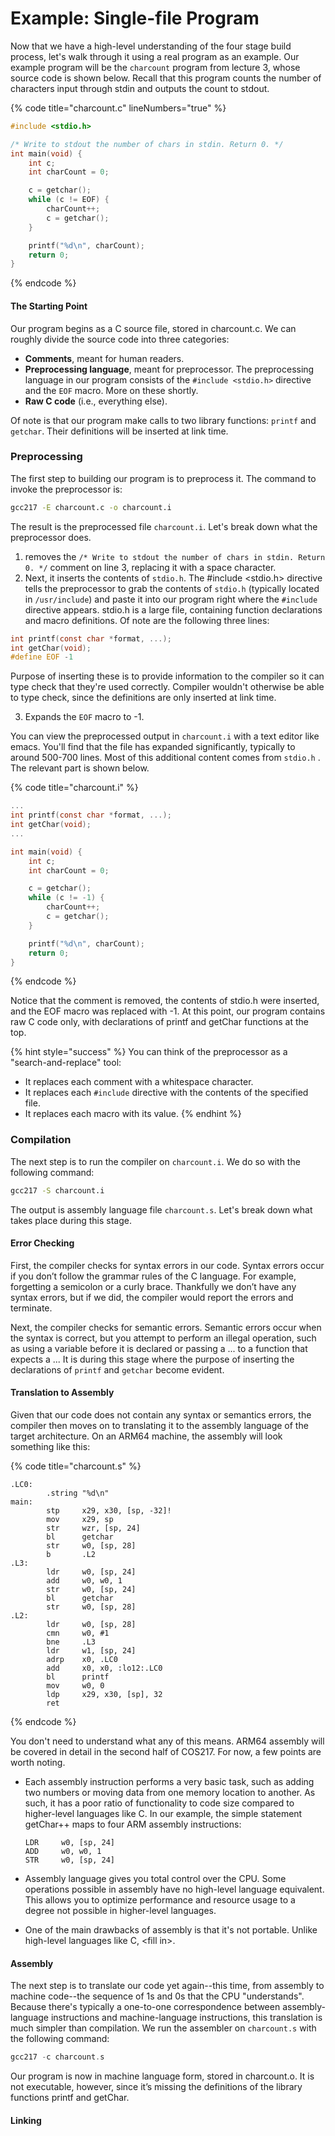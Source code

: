 # Example: Single-file Program

Now that we have a high-level understanding of the four stage build process, let's walk through it using a real program as an example. Our example program will be the `charcount` program from lecture 3, whose source code is shown below. Recall that this program counts the number of characters input through stdin and outputs the count to stdout.

{% code title="charcount.c" lineNumbers="true" %}
```c
#include <stdio.h>

/* Write to stdout the number of chars in stdin. Return 0. */
int main(void) {
    int c;
    int charCount = 0;

    c = getchar();
    while (c != EOF) {
        charCount++;
        c = getchar();
    }

    printf("%d\n", charCount);
    return 0;
}
```
{% endcode %}

#### The Starting Point

Our program begins as a C source file, stored in charcount.c. We can roughly divide the source code into three categories:

* **Comments**, meant for human readers.
* **Preprocessing language**, meant for preprocessor. The preprocessing language in our program consists of the `#include <stdio.h>` directive and the `EOF` macro. More on these shortly.&#x20;
* **Raw C code** (i.e., everything else).&#x20;

Of note is that our program make calls to two library functions: `printf` and `getchar`. Their definitions will be inserted at link time.&#x20;

### Preprocessing

The first step to building our program is to preprocess it. The command to invoke the preprocessor is:

```bash
gcc217 -E charcount.c -o charcount.i
```

The result is the preprocessed file `charcount.i`. Let's break down what the preprocessor does.

1. removes the `/* Write to stdout the number of chars in stdin. Return 0. */` comment on line 3, replacing it with a space character.&#x20;
2. Next, it inserts the contents of `stdio.h`. The #include \<stdio.h> directive tells the preprocessor to grab the contents of `stdio.h` (typically located in `/usr/include`) and paste it into our program right where the `#include` directive appears. stdio.h is a large file, containing function declarations and macro definitions. Of note are the following three lines:&#x20;

```c
int printf(const char *format, ...);
int getChar(void);
#define EOF -1
```

Purpose of inserting these is to provide information to the compiler so it can type check that they're used correctly. Compiler wouldn't otherwise be able to type check, since the definitions are only inserted at link time.&#x20;

3. Expands the `EOF` macro to -1.&#x20;

You can view the preprocessed output in `charcount.i` with a text editor like emacs. You'll find that the file has expanded significantly, typically to around 500-700 lines. Most of this additional content comes from `stdio.h` .  The relevant part is shown below.&#x20;

{% code title="charcount.i" %}
```c
...
int printf(const char *format, ...);
int getChar(void);
...

int main(void) {
    int c;
    int charCount = 0;

    c = getchar();
    while (c != -1) {
        charCount++;
        c = getchar();
    }

    printf("%d\n", charCount);
    return 0;
}
```
{% endcode %}

Notice that the comment is removed, the contents of stdio.h were inserted, and the EOF macro was replaced with -1. At this point, our program contains raw C code only, with declarations of printf and getChar functions at the top.

{% hint style="success" %}
You can think of the preprocessor as a "search-and-replace" tool:

* It replaces each comment with a whitespace character.
* It replaces each `#include` directive with the contents of the specified file.
* It replaces each macro with its value.
{% endhint %}

### Compilation

The next step is to run the compiler on `charcount.i`. We do so with the following command:

```bash
gcc217 -S charcount.i
```

The output is assembly language file `charcount.s`. Let's break down what takes place during this stage.

#### Error Checking

First, the compiler checks for syntax errors in our code. Syntax errors occur if you don’t follow the grammar rules of the C language. For example, forgetting a semicolon or a curly brace. Thankfully we don’t have any syntax errors, but if we did, the compiler would report the errors and terminate.

Next, the compiler checks for semantic errors. Semantic errors occur when the syntax is correct, but you attempt to perform an illegal operation, such as using a variable before it is declared or passing a ... to a function that expects a ... It is during this stage where the purpose of inserting the declarations of `printf` and `getchar` become evident.&#x20;

#### Translation to Assembly

Given that our code does not contain any syntax or semantics errors, the compiler then moves on to translating it to the assembly language of the target architecture. On an ARM64 machine, the assembly will look something like this:

{% code title="charcount.s" %}
```armasm
.LC0:
        .string "%d\n"
main:
        stp     x29, x30, [sp, -32]!
        mov     x29, sp
        str     wzr, [sp, 24]
        bl      getchar
        str     w0, [sp, 28]
        b       .L2
.L3:
        ldr     w0, [sp, 24]
        add     w0, w0, 1
        str     w0, [sp, 24]
        bl      getchar
        str     w0, [sp, 28]
.L2:
        ldr     w0, [sp, 28]
        cmn     w0, #1
        bne     .L3
        ldr     w1, [sp, 24]
        adrp    x0, .LC0
        add     x0, x0, :lo12:.LC0
        bl      printf
        mov     w0, 0
        ldp     x29, x30, [sp], 32
        ret
```
{% endcode %}

You don't need to understand what any of this means. ARM64 assembly will be covered in detail in the second half of COS217. For now, a few points are worth noting.

*   Each assembly instruction performs a very basic task, such as adding two numbers or moving data from one memory location to another. As such, it has a poor ratio of functionality to code size compared to higher-level languages like C. In our example, the simple statement getChar++ maps to four ARM assembly instructions:

    ```armasm
    LDR     w0, [sp, 24]
    ADD     w0, w0, 1
    STR     w0, [sp, 24]
    ```
* Assembly language gives you total control over the CPU. Some operations possible in assembly have no high-level language equivalent. This allows you to optimize performance and resource usage to a degree not possible in higher-level languages.
* One of the main drawbacks of assembly is that it's not portable. Unlike high-level languages like C, \<fill in>.

#### Assembly

The next step is to translate our code yet again--this time, from assembly to machine code--the sequence of 1s and 0s that the CPU "understands". Because there's typically a one-to-one correspondence between assembly-language instructions and machine-language instructions, this translation is much simpler than compilation. We run the assembler on `charcount.s` with the following command:

```c
gcc217 -c charcount.s
```


Our program is now in machine language form, stored in charcount.o. It is not executable, however, since it’s missing the definitions of the library functions printf and getChar.&#x20;

#### Linking&#x20;

